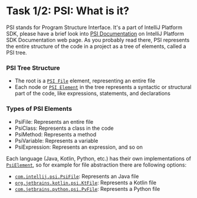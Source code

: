 # Task 1/2: PSI: What is it?

PSI stands for Program Structure Interface. It's a part of IntelliJ Platform SDK, please have a brief look into
[PSI Documentation](https://plugins.jetbrains.com/docs/intellij/psi.html) on IntelliJ Platform SDK Documentation web page.
As you probably read there, PSI represents the entire structure of the code in a project as a tree of elements,
called a PSI tree.

### PSI Tree Structure
* The root is a [`PSI File`](https://plugins.jetbrains.com/docs/intellij/psi-files.html) element, representing an entire file
* Each node or [`PSI Element`](https://plugins.jetbrains.com/docs/intellij/psi-elements.html) in the tree represents a syntactic or structural part of the code, like expressions,
  statements, and declarations

### Types of PSI Elements
* PsiFile: Represents an entire file
* PsiClass: Represents a class in the code
* PsiMethod: Represents a method
* PsiVariable: Represents a variable
* PsiExpression: Represents an expression, and so on

Each language (Java, Kotlin, Python, etc.) has their own implementations of [`PsiElement`](https://github.com/JetBrains/intellij-community/blob/master/platform/core-api/src/com/intellij/psi/PsiElement.java),
so for example for file abstraction there are following options:
* [`com.intellij.psi.PsiFile`](https://github.com/JetBrains/intellij-community/blob/idea/232.10227.8/platform/core-api/src/com/intellij/psi/PsiFile.java): Represents an Java file
* [`org.jetbrains.kotlin.psi.KtFile`](https://github.com/JetBrains/kotlin/blob/master/compiler/psi/src/org/jetbrains/kotlin/psi/KtFile.kt): Represents a Kotlin file
* [`com.jetbrains.python.psi.PyFile`](https://github.com/JetBrains/intellij-community/blob/master/python/python-psi-api/src/com/jetbrains/python/psi/PyFile.java#L28): Represents a Python file


